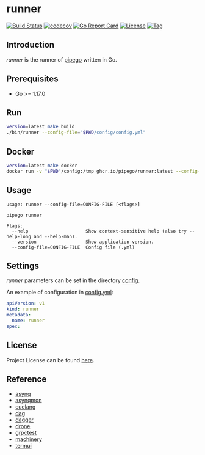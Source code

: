 # runner

[![Build Status](https://github.com/pipego/runner/workflows/ci/badge.svg?branch=main&event=push)](https://github.com/pipego/runner/actions?query=workflow%3Aci)
[![codecov](https://codecov.io/gh/pipego/runner/branch/main/graph/badge.svg?token=El8oiyaIsD)](https://codecov.io/gh/pipego/runner)
[![Go Report Card](https://goreportcard.com/badge/github.com/pipego/runner)](https://goreportcard.com/report/github.com/pipego/runner)
[![License](https://img.shields.io/github/license/pipego/runner.svg)](https://github.com/pipego/runner/blob/main/LICENSE)
[![Tag](https://img.shields.io/github/tag/pipego/runner.svg)](https://github.com/pipego/runner/tags)



## Introduction

*runner* is the runner of [pipego](https://github.com/pipego) written in Go.



## Prerequisites

- Go >= 1.17.0



## Run

```bash
version=latest make build
./bin/runner --config-file="$PWD/config/config.yml"
```



## Docker

```bash
version=latest make docker
docker run -v "$PWD"/config:/tmp ghcr.io/pipego/runner:latest --config-file="/tmp/config.yml"
```



## Usage

```
usage: runner --config-file=CONFIG-FILE [<flags>]

pipego runner

Flags:
  --help                     Show context-sensitive help (also try --help-long and --help-man).
  --version                  Show application version.
  --config-file=CONFIG-FILE  Config file (.yml)
```



## Settings

*runner* parameters can be set in the directory [config](https://github.com/pipego/runner/blob/main/config).

An example of configuration in [config.yml](https://github.com/pipego/runner/blob/main/config/config.yml):

```yaml
apiVersion: v1
kind: runner
metadata:
  name: runner
spec:
```



## License

Project License can be found [here](LICENSE).



## Reference

- [asynq](https://github.com/hibiken/asynq)
- [asynqmon](https://github.com/hibiken/asynqmon)
- [cuelang](https://cuelang.org)
- [dag](https://github.com/drone/dag)
- [dagger](https://dagger.io/)
- [drone](https://drone.io)
- [grpctest](https://github.com/grpc/grpc-go/tree/master/internal/grpctest)
- [machinery](https://github.com/RichardKnop/machinery/blob/master/v2/example/go-redis/main.go)
- [termui](https://github.com/gizak/termui)
